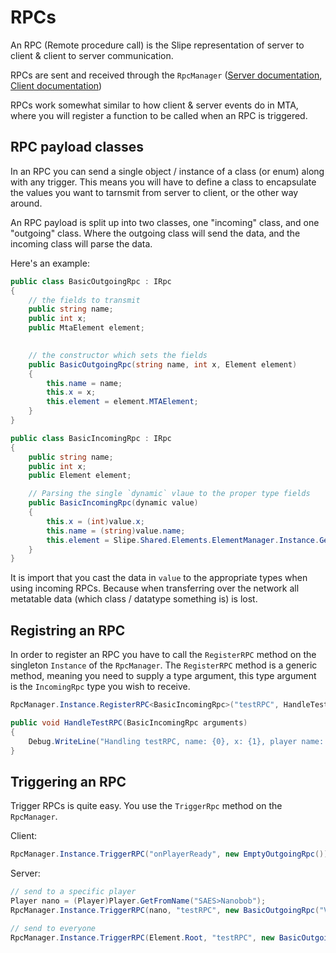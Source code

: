 # RPCs
An RPC (Remote procedure call) is the Slipe representation of server to client & client to server communication.  

RPCs are sent and received through the `RpcManager` ([Server documentation](/api/server/Slipe.Server.Rpc.RpcManager.html), [Client documentation](/api/server/Slipe.Client.Rpc.RpcManager.html))

RPCs work somewhat similar to how client & server events do in MTA, where you will register a function to be called when an RPC is triggered.


## RPC payload classes
In an RPC you can send a single object / instance of a class (or enum) along with any trigger. This means you will have to define a class to encapsulate the values you want to tarnsmit from server to client, or the other way around.

An RPC payload is split up into two classes, one "incoming" class, and one "outgoing" class. Where the outgoing class will send the data, and the incoming class will parse the data.

Here's an example:
```cs
public class BasicOutgoingRpc : IRpc
{
    // the fields to transmit
    public string name;
    public int x;
    public MtaElement element;

    
    // the constructor which sets the fields
    public BasicOutgoingRpc(string name, int x, Element element)
    {
        this.name = name;
        this.x = x;
        this.element = element.MTAElement;
    }
}
```

```cs
public class BasicIncomingRpc : IRpc
{
    public string name;
    public int x;
    public Element element;

    // Parsing the single `dynamic` vlaue to the proper type fields
    public BasicIncomingRpc(dynamic value)
    {
        this.x = (int)value.x;
        this.name = (string)value.name;
        this.element = Slipe.Shared.Elements.ElementManager.Instance.GetElement(value.element);
    }
}
```
It is import that you cast the data in `value` to the appropriate types when using incoming RPCs. Because when transferring over the network all metatable data (which class / datatype something is) is lost.

## Registring an RPC
In order to register an RPC you have to call the `RegisterRPC` method on the singleton `Instance` of the `RpcManager`. The `RegisterRPC` method is a generic method, meaning you need to supply a type argument, this type argument is the `IncomingRpc` type you wish to receive.
```cs
RpcManager.Instance.RegisterRPC<BasicIncomingRpc>("testRPC", HandleTestRPC);

public void HandleTestRPC(BasicIncomingRpc arguments)
{
    Debug.WriteLine("Handling testRPC, name: {0}, x: {1}, player name: {2}", arguments.name, arguments.x, ((Player)arguments.element).Name);
}
```

## Triggering an RPC
Trigger RPCs is quite easy. You use the `TriggerRpc` method on the `RpcManager`.

Client:
```cs
RpcManager.Instance.TriggerRPC("onPlayerReady", new EmptyOutgoingRpc());
```

Server:
```cs
// send to a specific player
Player nano = (Player)Player.GetFromName("SAES>Nanobob");
RpcManager.Instance.TriggerRPC(nano, "testRPC", new BasicOutgoingRpc("Vehicle damage", (int)loss, nano));

// send to everyone
RpcManager.Instance.TriggerRPC(Element.Root, "testRPC", new BasicOutgoingRpc("Vehicle damage", (int)loss, nano));
```
